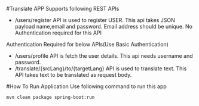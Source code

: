 #Translate APP
Supports following REST APIs 
- /users/register API is used to register USER. This api takes JSON payload name,email and password. Email address should be unique. No Authentication required for this API

Authentication Required for below APIs(Use Basic Authentication)
- /users/profile API is fetch the user details. This api needs username and password.    
- /translate/{srcLang}/to/{targetLang} API is used to translate text. This API takes text to be translated as request body.


#How To Run Application
Use following command to run this app
```
mvn clean package spring-boot:run
```
    

